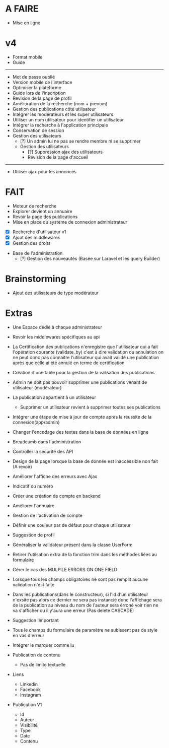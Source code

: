 # A FAIRE

- Mise en ligne

# v4
- Format mobile
- Guide
---
- Mot de passe oublié
- Version mobile de l'interface
- Optimiser la plateforme
- Guide lors de l'inscription
- Revision de la page de profil
- Amélioration de la recherche (nom + prenom)
- Gestion des publications côté utilisateur
- Intégrer les modérateurs et les super utilisateurs
- Utiliser un nom utilisateur pour identifier un utilisateur
- Intégrer la recherche à l'application principale
- Conservation de session
- Gestion des utilisateurs
  - [?] Un admin lui ne pas se rendre membre ni se supprimer
  - Gestion des utilisateurs
    - [?] Suppression ajax des utilisateurs
    - Révision de la page d'accueil

---

- Utiliser ajax pour les annonces

# FAIT
- Moteur de recherche
- Explorer devient un annuaire
- Revoir la page des publications
- Mise en place du système de connexion administrateur
- [x] Recherche d'utilisateur v1
- [x] Ajout des middlewares
- [x] Gestion des droits
- Base de l'administration
  - [?] Gestion des nouveautés (Basée sur Laravel et les query Builder)


# Brainstorming
- Ajout des utilisateurs de type modérateur


# Extras
- Une Espace dédié à chaque administrateur
- Revoir les middlewares spécifiques au api
- La Certification des publications n'enregistre que l'utilisateur qui a fait l'opération courante (validate_by) c'est à dire validation ou annulation on ne peut donc pas connaitre l'utilisateur qui avait validé une publication après que celle ai été annulé en terme de certification
- Création d'une table pour la gestion de la valisation des publications
- Admin ne doit pas pouvoir supprimer une publications venant de utilisateur (modérateur)
- La publication appartient à un utilisateur
  - Supprimer un utilisateur revient à supprimer toutes ses publications
- Intégrer une étape de mise à jour de compte après la réussite de la connexion(app/admin)
- Changer l'encodage des textes dans la base de données en ligne
- Breadcumb dans l'administration
- Controller la sécurité des API
- Design de la page lorsque la base de donnée est inaccéssible non fait (A revoir)
- Améliorer l'affiche des erreurs avec Ajax
- Indicatif du numéro
- Créer une création de compte en backend
- Améliorer l'annuaire
- Gestion de l'activation de compte
- Définir une couleur par de défaut pour chaque utilisateur
- Suggestion de profil
- Généraliser la validateur présent dans la classe UserForm
- Retirer l'utilsation extra de la fonction trim dans les méthodes liées au formulaire
- Gérer le cas des MULPILE ERRORS ON ONE FIELD
- Lorsque tous les champs obligatoires ne sont pas remplit aucune validation n'est faite
- Dans les publications(dans le constructeur), si l'id d'un utilisateur n'exsite pas alors ce dernier ne sera pas instancié donc l'affichage sera de la publication au niveau du nom de l'auteur sera érroné voir rien ne va s'afficher ou il y'aura une erreur (Pas delete CASCADE)
- Suggestion !important
- Tous le champs du formulaire de paramètre ne subissent pas de style en vas d'erreur
- Intégrer le marquer comme lu
- Publication de contenu
  - Pas de limite textuelle

- Liens
  - Linkedin
  - Facebook
  - Instagram

- Publication V1
  - Id
  - Auteur
  - Visibilité
  - Type
  - Date
  - Contenu
